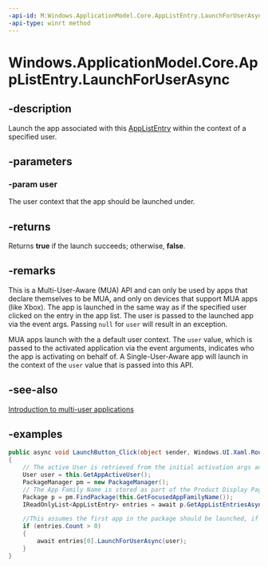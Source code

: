```yaml
---
-api-id: M:Windows.ApplicationModel.Core.AppListEntry.LaunchForUserAsync(Windows.System.User)
-api-type: winrt method
---
```


<!-- Method syntax.
public IAsyncOperation<bool> AppListEntry.LaunchForUserAsync(User user)
-->

# Windows.ApplicationModel.Core.AppListEntry.LaunchForUserAsync

## -description
Launch the app associated with this [AppListEntry](applistentry.md) within the context of a specified user.

## -parameters
### -param user
The user context that the app should be launched under.

## -returns
Returns **true** if the launch succeeds; otherwise, **false**.

## -remarks
This is a Multi-User-Aware (MUA) API and can only be used by apps that declare themselves to be MUA, and only on devices that support MUA apps (like Xbox).
The app is launched in the same way as if the specified user clicked on the entry in the app list. The user is passed to the launched app via the event args. Passing `null` for `user` will result in an exception.

MUA apps launch with the a default user context. The `user` value, which is passed to the activated application via the event arguments, indicates who the app is activating on behalf of. A Single-User-Aware app will launch in the context of the `user` value that is passed into this API.

## -see-also
[Introduction to multi-user applications](/windows/uwp/xbox-apps/multi-user-applications)

## -examples
```csharp
public async void LaunchButton_Click(object sender, Windows.UI.Xaml.RoutedEventArgs e)
{
    // The active User is retrieved from the initial activation args and validated against list of active users
    User user = this.GetAppActiveUser();
    PackageManager pm = new PackageManager();
    // The App Family Name is stored as part of the Product Display Page
    Package p = pm.FindPackage(this.GetFocusedAppFamilyName());
    IReadOnlyList<AppListEntry> entries = await p.GetAppListEntriesAsync();

    //This assumes the first app in the package should be launched, if there is one in the package
    if (entries.Count > 0)
    {
        await entries[0].LaunchForUserAsync(user);
    }
}
```
